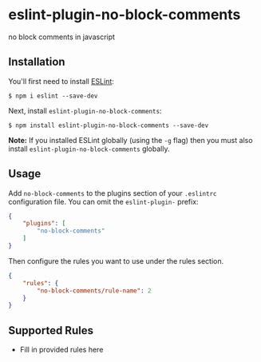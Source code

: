 # eslint-plugin-no-block-comments

no block comments in javascript

## Installation

You'll first need to install [ESLint](http://eslint.org):

```
$ npm i eslint --save-dev
```

Next, install `eslint-plugin-no-block-comments`:

```
$ npm install eslint-plugin-no-block-comments --save-dev
```

**Note:** If you installed ESLint globally (using the `-g` flag) then you must also install `eslint-plugin-no-block-comments` globally.

## Usage

Add `no-block-comments` to the plugins section of your `.eslintrc` configuration file. You can omit the `eslint-plugin-` prefix:

```json
{
    "plugins": [
        "no-block-comments"
    ]
}
```


Then configure the rules you want to use under the rules section.

```json
{
    "rules": {
        "no-block-comments/rule-name": 2
    }
}
```

## Supported Rules

* Fill in provided rules here






